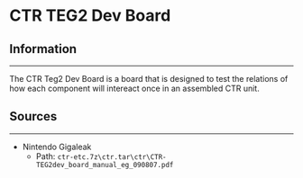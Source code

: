 # CTR TEG2 Dev Board

## Information
---
The CTR Teg2 Dev Board is a board that is designed to test the relations of how each component will intereact once in an assembled CTR unit.

## Sources
---
- Nintendo Gigaleak
    - Path: ``ctr-etc.7z\ctr.tar\ctr\CTR-TEG2dev_board_manual_eg_090807.pdf``